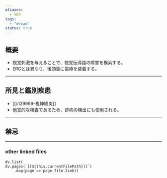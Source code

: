 ```yaml
---
aliases:
  - VEP
tags:
  - "#exam"
status: true
---
```

## 概要
- 視覚刺激を与えることで、視覚伝導路の障害を検索する。
- ERGとは異なり、後頭葉に電極を装着する。
---
## 所見と鑑別疾患
- [[c129999-視神経炎]]
- 他覚的な検査であるため、詐病の検出にも使用される。
---
## 禁忌
---
### other linked files
```dataviewjs
dv.list(
dv.pages(`[[${this.currentFilePath}]]`)
	.map(page => page.file.link))
```
